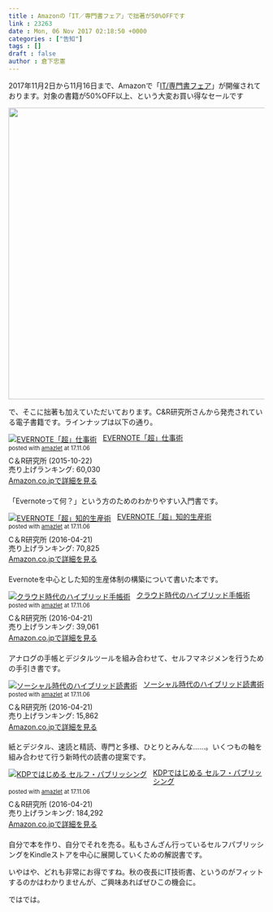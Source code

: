 ```yaml
---
title : Amazonの「IT／専門書フェア」で拙著が50%OFFです
link : 23263
date : Mon, 06 Nov 2017 02:18:50 +0000
categories : ["告知"]
tags : []
draft : false
author : 倉下忠憲
---
```


2017年11月2日から11月16日まで、Amazonで「<a href="http://amzn.to/2hdKkvE">IT/専門書フェア</a>」が開催されております。対象の書籍が50%OFF以上、という大変お買い得なセールです

<img src="https://rashita.net/blog/wp-content/uploads/2017/11/screenshot-4.png" alt="" width="1082" height="573" class="alignnone size-full wp-image-23265" />

で、そこに拙著も加えていただいております。C&R研究所さんから発売されている電子書籍です。ラインナップは以下の通り。


<div class="amazlet-box" style="margin-bottom:20px;"><div class="amazlet-image" style="float:left;margin:0px 12px 1px 0px;"><a href="http://www.amazon.co.jp/exec/obidos/ASIN/B016ZJX4QG/rashita1000-22/ref=nosim/" name="amazletlink" target="_blank"><img src="https://images-fe.ssl-images-amazon.com/images/I/51Rezm5caUL._SL160_.jpg" alt="EVERNOTE「超」仕事術" style="border: none;" /></a></div><div class="amazlet-info" style="line-height:120%; margin-bottom: 10px"><div class="amazlet-name" style="margin-bottom:10px;line-height:120%"><a href="http://www.amazon.co.jp/exec/obidos/ASIN/B016ZJX4QG/rashita1000-22/ref=nosim/" name="amazletlink" target="_blank">EVERNOTE「超」仕事術</a><div class="amazlet-powered-date" style="font-size:80%;margin-top:5px;line-height:120%">posted with <a href="http://www.amazlet.com/" title="amazlet" target="_blank">amazlet</a> at 17.11.06</div></div><div class="amazlet-detail">C＆R研究所 (2015-10-22)<br />売り上げランキング: 60,030<br /></div><div class="amazlet-sub-info" style="float: left;"><div class="amazlet-link" style="margin-top: 5px"><a href="http://www.amazon.co.jp/exec/obidos/ASIN/B016ZJX4QG/rashita1000-22/ref=nosim/" name="amazletlink" target="_blank">Amazon.co.jpで詳細を見る</a></div></div></div><div class="amazlet-footer" style="clear: left"></div></div>

「Evernoteって何？」という方のためのわかりやすい入門書です。

<div class="amazlet-box" style="margin-bottom:20px;"><div class="amazlet-image" style="float:left;margin:0px 12px 1px 0px;"><a href="http://www.amazon.co.jp/exec/obidos/ASIN/B01EL08HW2/rashita1000-22/ref=nosim/" name="amazletlink" target="_blank"><img src="https://images-fe.ssl-images-amazon.com/images/I/51i02uyvjAL._SL160_.jpg" alt="EVERNOTE「超」知的生産術" style="border: none;" /></a></div><div class="amazlet-info" style="line-height:120%; margin-bottom: 10px"><div class="amazlet-name" style="margin-bottom:10px;line-height:120%"><a href="http://www.amazon.co.jp/exec/obidos/ASIN/B01EL08HW2/rashita1000-22/ref=nosim/" name="amazletlink" target="_blank">EVERNOTE「超」知的生産術</a><div class="amazlet-powered-date" style="font-size:80%;margin-top:5px;line-height:120%">posted with <a href="http://www.amazlet.com/" title="amazlet" target="_blank">amazlet</a> at 17.11.06</div></div><div class="amazlet-detail">C＆R研究所 (2016-04-21)<br />売り上げランキング: 70,825<br /></div><div class="amazlet-sub-info" style="float: left;"><div class="amazlet-link" style="margin-top: 5px"><a href="http://www.amazon.co.jp/exec/obidos/ASIN/B01EL08HW2/rashita1000-22/ref=nosim/" name="amazletlink" target="_blank">Amazon.co.jpで詳細を見る</a></div></div></div><div class="amazlet-footer" style="clear: left"></div></div>

Evernoteを中心とした知的生産体制の構築について書いた本です。

<div class="amazlet-box" style="margin-bottom:20px;"><div class="amazlet-image" style="float:left;margin:0px 12px 1px 0px;"><a href="http://www.amazon.co.jp/exec/obidos/ASIN/B01EL08HSG/rashita1000-22/ref=nosim/" name="amazletlink" target="_blank"><img src="https://images-fe.ssl-images-amazon.com/images/I/51MvEl-7gJL._SL160_.jpg" alt="クラウド時代のハイブリッド手帳術" style="border: none;" /></a></div><div class="amazlet-info" style="line-height:120%; margin-bottom: 10px"><div class="amazlet-name" style="margin-bottom:10px;line-height:120%"><a href="http://www.amazon.co.jp/exec/obidos/ASIN/B01EL08HSG/rashita1000-22/ref=nosim/" name="amazletlink" target="_blank">クラウド時代のハイブリッド手帳術</a><div class="amazlet-powered-date" style="font-size:80%;margin-top:5px;line-height:120%">posted with <a href="http://www.amazlet.com/" title="amazlet" target="_blank">amazlet</a> at 17.11.06</div></div><div class="amazlet-detail">C＆R研究所 (2016-04-21)<br />売り上げランキング: 39,061<br /></div><div class="amazlet-sub-info" style="float: left;"><div class="amazlet-link" style="margin-top: 5px"><a href="http://www.amazon.co.jp/exec/obidos/ASIN/B01EL08HSG/rashita1000-22/ref=nosim/" name="amazletlink" target="_blank">Amazon.co.jpで詳細を見る</a></div></div></div><div class="amazlet-footer" style="clear: left"></div></div>

アナログの手帳とデジタルツールを組み合わせて、セルフマネジメンを行うための手引き書です。

<div class="amazlet-box" style="margin-bottom:20px;"><div class="amazlet-image" style="float:left;margin:0px 12px 1px 0px;"><a href="http://www.amazon.co.jp/exec/obidos/ASIN/B01EL08HS6/rashita1000-22/ref=nosim/" name="amazletlink" target="_blank"><img src="https://images-fe.ssl-images-amazon.com/images/I/51JnodMK-LL._SL160_.jpg" alt="ソーシャル時代のハイブリッド読書術" style="border: none;" /></a></div><div class="amazlet-info" style="line-height:120%; margin-bottom: 10px"><div class="amazlet-name" style="margin-bottom:10px;line-height:120%"><a href="http://www.amazon.co.jp/exec/obidos/ASIN/B01EL08HS6/rashita1000-22/ref=nosim/" name="amazletlink" target="_blank">ソーシャル時代のハイブリッド読書術</a><div class="amazlet-powered-date" style="font-size:80%;margin-top:5px;line-height:120%">posted with <a href="http://www.amazlet.com/" title="amazlet" target="_blank">amazlet</a> at 17.11.06</div></div><div class="amazlet-detail">C＆R研究所 (2016-04-21)<br />売り上げランキング: 15,862<br /></div><div class="amazlet-sub-info" style="float: left;"><div class="amazlet-link" style="margin-top: 5px"><a href="http://www.amazon.co.jp/exec/obidos/ASIN/B01EL08HS6/rashita1000-22/ref=nosim/" name="amazletlink" target="_blank">Amazon.co.jpで詳細を見る</a></div></div></div><div class="amazlet-footer" style="clear: left"></div></div>

紙とデジタル、速読と精読、専門と多様、ひとりとみんな……。いくつもの軸を組み合わせて行う新時代の読書の提案です。

<div class="amazlet-box" style="margin-bottom:20px;"><div class="amazlet-image" style="float:left;margin:0px 12px 1px 0px;"><a href="http://www.amazon.co.jp/exec/obidos/ASIN/B01EL08HVI/rashita1000-22/ref=nosim/" name="amazletlink" target="_blank"><img src="https://images-fe.ssl-images-amazon.com/images/I/51Ui7oVw8sL._SL160_.jpg" alt="KDPではじめる セルフ・パブリッシング" style="border: none;" /></a></div><div class="amazlet-info" style="line-height:120%; margin-bottom: 10px"><div class="amazlet-name" style="margin-bottom:10px;line-height:120%"><a href="http://www.amazon.co.jp/exec/obidos/ASIN/B01EL08HVI/rashita1000-22/ref=nosim/" name="amazletlink" target="_blank">KDPではじめる セルフ・パブリッシング</a><div class="amazlet-powered-date" style="font-size:80%;margin-top:5px;line-height:120%">posted with <a href="http://www.amazlet.com/" title="amazlet" target="_blank">amazlet</a> at 17.11.06</div></div><div class="amazlet-detail">C＆R研究所 (2016-04-21)<br />売り上げランキング: 184,292<br /></div><div class="amazlet-sub-info" style="float: left;"><div class="amazlet-link" style="margin-top: 5px"><a href="http://www.amazon.co.jp/exec/obidos/ASIN/B01EL08HVI/rashita1000-22/ref=nosim/" name="amazletlink" target="_blank">Amazon.co.jpで詳細を見る</a></div></div></div><div class="amazlet-footer" style="clear: left"></div></div>

自分で本を作り、自分でそれを売る。私もさんざん行っているセルフパブリッシングをKindleストアを中心に展開していくための解説書です。

いやはや、どれも非常にお得ですね。秋の夜長にIT技術書、というのがフィットするのかはわかりませんが、ご興味あればぜひこの機会に。

ではでは。
